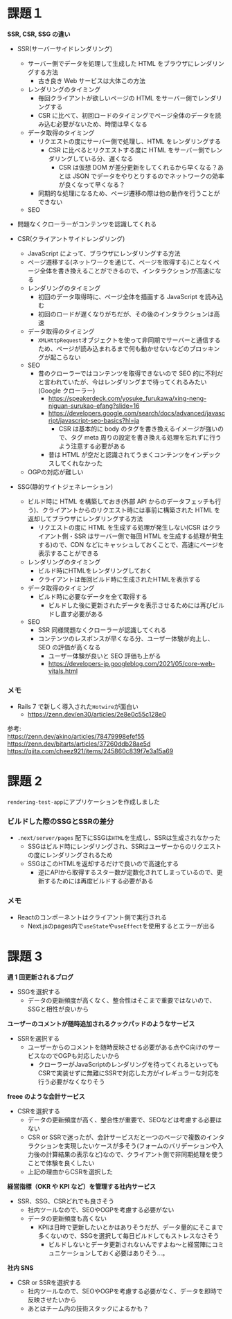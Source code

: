 # 課題１

**SSR, CSR, SSG の違い**

- SSR(サーバーサイドレンダリング)

  - サーバー側でデータを処理して生成した HTML をブラウザにレンダリングする方法
    - 古き良き Web サービスは大体この方法
  - レンダリングのタイミング
    - 毎回クライアントが欲しいページの HTML をサーバー側でレンダリングする
    - CSR に比べて、初回ロードのタイミングでページ全体のデータを読み込む必要がないため、時間は早くなる
  - データ取得のタイミング
    - リクエストの度にサーバー側で処理し、HTML をレンダリングする
      - CSR に比べるとリクエストする度に HTML をサーバー側でレンダリングしている分、遅くなる
        - CSR は仮想 DOM が差分更新をしてくれるから早くなる？あとは JSON でデータをやりとりするのでネットワークの効率が良くなって早くなる？
    - 同期的な処理になるため、ページ遷移の際は他の動作を行うことができない
  - SEO
- 問題なくクローラーがコンテンツを認識してくれる

- CSR(クライアントサイドレンダリング)

  - JavaScript によって、ブラウザにレンダリングする方法
  - ページ遷移する(ネットワークを通じて、ページを取得する)ことなくページ全体を書き換えることができるので、インタラクションが高速になる
  - レンダリングのタイミング
    - 初回のデータ取得時に、ページ全体を描画する JavaScript を読み込む
    - 初回のロードが遅くなりがちだが、その後のインタラクションは高速
  - データ取得のタイミング
    - `XMLHttpRequest`オブジェクトを使って非同期でサーバーと通信するため、ページが読み込まれるまで何も動かせないなどのブロッキングが起こらない
  - SEO
    - 昔のクローラーではコンテンツを取得できないので SEO 的に不利だと言われていたが、今はレンダリングまで待ってくれるみたい(Google クローラー)
      - https://speakerdeck.com/yosuke_furukawa/xing-neng-niguan-surukao-efang?slide=16
      - https://developers.google.com/search/docs/advanced/javascript/javascript-seo-basics?hl=ja
        - CSR は基本的に body のタグを書き換えるイメージが強いので、<head>タグ meta 周りの設定を書き換える処理を忘れずに行うよう注意する必要がある
      - 昔は HTML が空だと認識されてうまくコンテンツをインデックスしてくれなかった
  - OGPの対応が難しい

- SSG(静的サイトジェネレーション)

  - ビルド時に HTML を構築しておき(外部 API からのデータフェッチも行う)、クライアントからのリクエスト時には事前に構築された HTML を返却してブラウザにレンダリングする方法
    - リクエストの度に HTML を生成する処理が発生しない(CSR はクライアント側・SSR はサーバー側で毎回 HTML を生成する処理が発生する)ので、CDN などにキャッシュしておくことで、高速にページを表示することができる
  - レンダリングのタイミング
    - ビルド時にHTMLをレンダリングしておく
    - クライアントは毎回ビルド時に生成されたHTMLを表示する
  - データ取得のタイミング
    - ビルド時に必要なデータを全て取得する
      - ビルドした後に更新されたデータを表示させるためには再びビルドし直す必要がある
  - SEO
    - SSR 同様問題なくクローラーが認識してくれる
    - コンテンツのレスポンスが早くなる分、ユーザー体験が向上し、SEO の評価が高くなる
      - ユーザー体験が良いと SEO 評価も上がる
      - https://developers-jp.googleblog.com/2021/05/core-web-vitals.html

### メモ

- Rails 7 で新しく導入された`Hotwire`が面白い
  - https://zenn.dev/en30/articles/2e8e0c55c128e0

参考:  
https://zenn.dev/akino/articles/78479998efef55  
https://zenn.dev/bitarts/articles/37260ddb28ae5d  
https://qiita.com/cheez921/items/245860c839f7e3a15a69  

# 課題 2

`rendering-test-app`にアプリケーションを作成しました

### ビルドした際のSSGとSSRの差分

- `.next/server/pages` 配下にSSGは`HTML`を生成し、SSRは生成されなかった
  - SSGはビルド時にレンダリングされ、SSRはユーザーからのリクエストの度にレンダリングされるため
  - SSGはこのHTMLを返却するだけで良いので高速化する
    - 逆にAPIから取得するスター数が定数化されてしまっているので、更新するためには再度ビルドする必要がある

### メモ

- Reactのコンポーネントはクライアント側で実行される
  - Next.jsのpages内で`useState`や`useEffect`を使用するとエラーが出る

# 課題 3

**週 1 回更新されるブログ**

- SSGを選択する
  - データの更新頻度が高くなく、整合性はそこまで重要ではないので、SSGと相性が良いから

**ユーザーのコメントが随時追加されるクックパッドのようなサービス**

- SSRを選択する
  - ユーザーからのコメントを随時反映させる必要がある点やC向けのサービスなのでOGPも対応したいから
    - クローラーがJavaScriptのレンダリングを待ってくれるといってもCSRで実装せずに無難にSSRで対応した方がイレギュラーな対応を行う必要がなくなりそう

**freee のような会計サービス**

- CSRを選択する
  - データの更新頻度が高く、整合性が重要で、SEOなどは考慮する必要はない
  - CSR or SSRで迷ったが、会計サービスだと一つのページで複数のインタラクションを実現したいケースが多そう(フォームのバリデーションや入力後の計算結果の表示など)なので、クライアント側で非同期処理を使うことで体験を良くしたい
  - 上記の理由からCSRを選択した

**経営指標（OKR や KPI など）を管理する社内サービス**

- SSR、SSG、CSRどれでも良さそう
  - 社内ツールなので、SEOやOGPを考慮する必要がない
  - データの更新頻度も高くない
    - KPIは日時で更新したいとかはありそうだが、データ量的にそこまで多くないので、SSGを選択して毎日ビルドしてもストレスなさそう
      - ビルドしないとデータ更新されないんですよね〜と経営陣にコミュニケーションしておく必要はありそう...。

**社内 SNS**

- CSR or SSRを選択する
  - 社内ツールなので、SEOやOGPを考慮する必要がなく、データを即時で反映させたいから
  - あとはチーム内の技術スタックによるかも？
